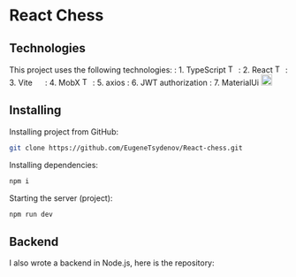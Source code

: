 # React Chess

## Technologies

This project uses the following technologies:
: 1. TypeScript <img src="https://w7.pngwing.com/pngs/915/519/png-transparent-typescript-hd-logo-thumbnail.png" alt="TS Logo" style="width: 15px; height: auto;">
: 2. React <img src="https://encrypted-tbn0.gstatic.com/images?q=tbn:ANd9GcQIoAfenyz4DwJLgX6LRfa2mKl_e1Qi56Cl7CLsC4Obj8oaqUDQ3Eua5RO8I1sbRGS1YV0&usqp=CAU" alt="TS Logo" style="width: 15px; height: auto;">
: 3. Vite <img src="https://vitejs.ru/logo-with-shadow.png" style="width: 15px; height: auto;">
: 4. MobX <img src="https://seeklogo.com/images/M/mobx-logo-0C59CBBAD9-seeklogo.com.png" alt="TS Logo" style="width: 15px; height: auto;">
: 5. axios
: 6. JWT authorization
: 7. MaterialUi <img src="https://mui.com/static/logo.png" alt="TS Logo" style="width: 20px; height: auto;">

## Installing

Installing project from GitHub:

```bash
git clone https://github.com/EugeneTsydenov/React-chess.git
```

Installing dependencies:

```bash
npm i
```

Starting the server (project):

```bash
npm run dev
```

## Backend 

I also wrote a backend in Node.js, here is the repository:


